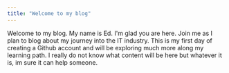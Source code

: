 ```yaml
---
title: "Welcome to my blog"
---
```


Welcome to my blog. My name is Ed. I'm glad you are here. Join me as I plan to blog about my journey into the IT industry. This is my first day of creating a Github account and will be exploring much more along my learning path. I really do not know what content will be here but whatever it is, im sure it can help someone.
